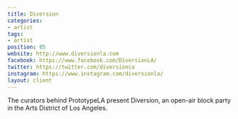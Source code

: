 ```yaml
---
title: Diversion
categories:
- artist
tags:
- artist
position: 85
website: http://www.diversionla.com
facebook: https://www.facebook.com/DiversionLA/
twitter: https://twitter.com/diversionca
instagram: https://www.instagram.com/diversionla/
layout: client
---
```


The curators behind PrototypeLA present Diversion, an open-air block party in the Arts District of Los Angeles.